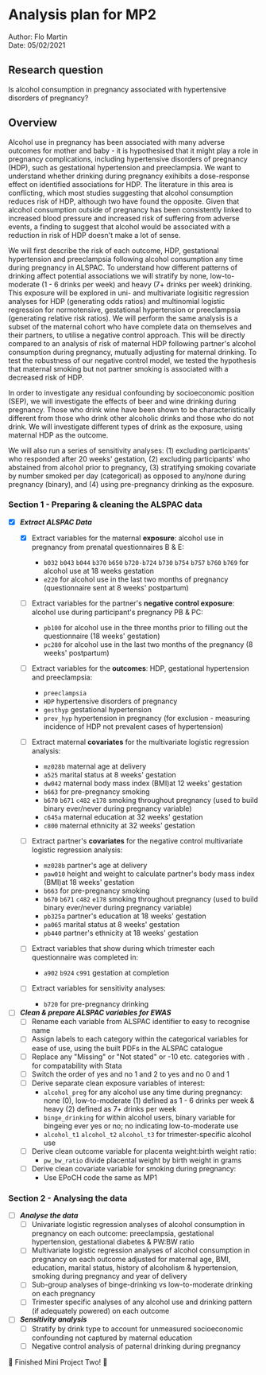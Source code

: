 # Analysis plan for MP2
Author: Flo Martin    
Date:   05/02/2021

## Research question
Is alcohol consumption in pregnancy associated with hypertensive disorders of pregnancy?

## Overview
Alcohol use in pregnancy has been associated with many adverse outcomes for mother and baby - it is hypothesised that it might play a role in pregnancy complications, including hypertensive disorders of pregnancy (HDP), such as gestational hypertension and preeclampsia. We want to understand whether drinking during pregnancy exihibits a dose-response effect on identified associations for HDP. The literature in this area is conflicting, which most studies suggesting that alcohol consumption reduces risk of HDP, although two have found the opposite. Given that alcohol consumption outside of pregnancy has been consistently linked to increased blood pressure and increased risk of suffering from adverse events, a finding to suggest that alcohol would be associated with a reduction in risk of HDP doesn't make a lot of sense.

We will first describe the risk of each outcome, HDP, gestational hypertension and preeclampsia following alcohol consumption any time during pregnancy in ALSPAC. To understand how different patterns of drinking affect potential associations we will stratify by none, low-to-moderate (1 - 6 drinks per week) and heavy (7+ drinks per week) drinking. This exposure will be explored in uni- and multivariate logisitic regression analyses for HDP (generating odds ratios) and multinomial logistic regression for normotensive, gestational hypertension or preeclampsia (generating relative risk ratios). We will perform the same analysis is a subset of the maternal cohort who have complete data on themselves and their partners, to utilise a negative control approach. This will be directly compared to an analysis of risk of maternal HDP following partner's alcohol consumption during pregnancy, mutually adjusting for maternal drinking. To test the robustness of our negative control model, we tested the hypothesis that maternal smoking but not partner smoking is associated with a decreased risk of HDP.

In order to investigate any residual confounding by socioeconomic position (SEP), we will investigate the effects of beer and wine drinking during pregnancy. Those who drink wine have been shown to be characteristically different from those who drink other alcoholic drinks and those who do not drink. We will investigate different types of drink as the exposure, using maternal HDP as the outcome.

We will also run a series of sensitivity analyses: (1) excluding participants' who responded after 20 weeks' gestation, (2) excluding participants' who abstained from alcohol prior to pregnancy, (3) stratifying smoking covariate by number smoked per day (categorical) as opposed to any/none during pregnancy (binary), and (4) using pre-pregnancy drinking as the exposure. 

### Section 1 - Preparing & cleaning the ALSPAC data

- [x] _**Extract ALSPAC Data**_
    - [x] Extract variables for the maternal **exposure**: alcohol use in pregnancy from prenatal questionnaires B & E:
        - `b032` `b043` `b044` `b370` `b650` `b720-b724` `b730` `b754` `b757` `b760`  `b769` for alcohol use at 18 weeks gestation
        - `e220` for alcohol use in the last two months of pregnancy (questionnaire sent at 8 weeks' postpartum)
    - [ ] Extract variables for the partner's **negative control exposure**: alcohol use during participant's pregnancy PB & PC:
        - `pb100` for alcohol use in the three months prior to filling out the questionnaire (18 weeks' gestation)
        - `pc280` for alcohol use in the last two months of the pregnancy (8 weeks' postpartum)  
    - [ ] Extract variables for the **outcomes**: HDP, gestational hypertension and preeclampsia:
        - `preeclampsia`
        - `HDP` hypertensive disorders of pregnancy
        - `gesthyp` gestational hypertension
        - `prev_hyp` hypertension in pregnancy (for exclusion - measuring incidence of HDP not prevalent cases of hypertension)   
    - [ ] Extract maternal **covariates** for the multivariate logistic regression analysis:
        - `mz028b` maternal age at delivery 
        - `a525` marital status at 8 weeks' gestation
        - `dw042` maternal body mass index (BMI)at 12 weeks' gestation
        - `b663` for pre-pregnancy smoking
        - `b670` `b671` `c482` `e178` smoking throughout pregnancy (used to build binary ever/never during pregnancy variable)
        - `c645a` maternal education at 32 weeks' gestation
        - `c800` maternal ethnicity at 32 weeks' gestation
    - [ ] Extract partner's **covariates** for the negative control multivariate logistic regression analysis:
        - `mz028b` partner's age at delivery 
        - `paw010` height and weight to calculate partner's body mass index (BMI)at 18 weeks' gestation
        - `b663` for pre-pregnancy smoking
        - `b670` `b671` `c482` `e178` smoking throughout pregnancy (used to build binary ever/never during pregnancy variable)
        - `pb325a` partner's education at 18 weeks' gestation
        - `pa065` marital status at 8 weeks' gestation
        - `pb440` partner's ethnicity at 18 weeks' gestation
           
    - [ ] Extract variables that show during which trimester each questionnaire was completed in:
        - `a902` `b924` `c991` gestation at completion
     
    - [ ] Extract variables for sensitivity analyses:
        - `b720` for pre-pregnancy drinking
        
 - [ ] _**Clean & prepare ALSPAC variables for EWAS**_
    - [ ] Rename each variable from ALSPAC identifier to easy to recognise name
    - [ ] Assign labels to each category within the categorical variables for ease of use, using the built PDFs in the ALSPAC catalogue
    - [ ] Replace any "Missing" or "Not stated" or -10 etc. categories with `.` for compatability with Stata
    - [ ] Switch the order of yes and no 1 and 2 to yes and no 0 and 1
    - [ ] Derive separate clean exposure variables of interest:
        - `alcohol_preg` for any alcohol use any time during pregnancy: none (0), low-to-moderate (1) defined as 1 - 6 drinks per week & heavy (2) defined as 7+                drinks per week
        - `binge_drinking` for within alcohol users, binary variable for bingeing ever yes or no; no indicating low-to-moderate use
        - `alcohol_t1` `alcohol_t2` `alcohol_t3` for trimester-specific alcohol use
    - [ ] Derive clean outcome variable for placenta weight:birth weight ratio:
        - `pw_bw_ratio` divide placental weight by birth weight in grams
    - [ ] Derive clean covariate variable for smoking during pregnancy:
        - Use EPoCH code the same as MP1

### Section 2 - Analysing the data

- [ ] _**Analyse the data**_
    - [ ] Univariate logistic regression analyses of alcohol consumption in pregnancy on each outcome: preeclampsia, gestational hypertension, gestational diabetes           & PW:BW ratio
    - [ ] Multivariate logistic regression analyses of alcohol consumption in pregnancy on each outcome adjusted for maternal age, BMI, education, marital status,             history of alcoholism & hypertension, smoking during pregnancy and year of delivery
    - [ ] Sub-group analyses of binge-drinking vs low-to-moderate drinking on each pregnancy
    - [ ] Trimester specific analyses of any alcohol use and drinking pattern (if adequately powered) on each outcome

- [ ] _**Sensitivity analysis**_
    - [ ] Stratify by drink type to account for unmeasured socioeconomic confounding not captured by maternal education
    - [ ] Negative control analysis of paternal drinking during pregnancy
        
:tada: Finished Mini Project Two! :tada:    
    
        
